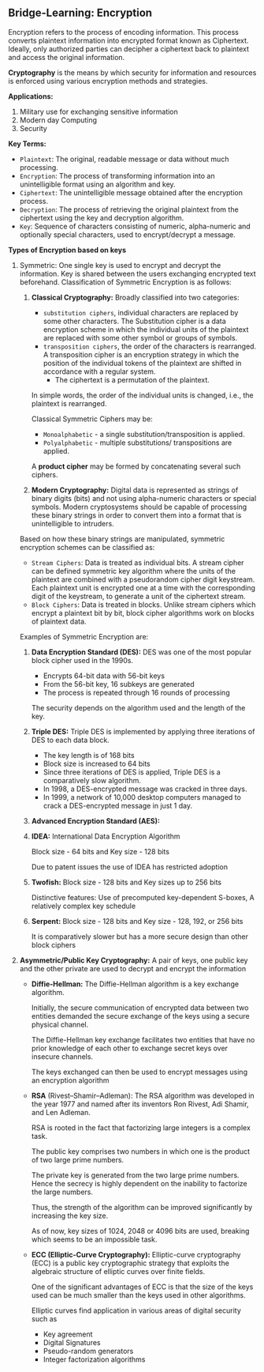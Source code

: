 ## Bridge-Learning: Encryption

Encryption refers to the process of encoding information. This process converts plaintext information into encrypted format known as Ciphertext. Ideally, only authorized parties can decipher a ciphertext back to plaintext and access the original information.

**Cryptography** is the means by which security for information and resources is enforced using various encryption methods and strategies.

**Applications:**

1. Military use for exchanging sensitive information
2. Modern day Computing
3. Security

**Key Terms:**

- `Plaintext`: The original, readable message or data without much processing.
- `Encryption`: The process of transforming information into an unintelligible format using an algorithm and key.
- `Ciphertext`: The unintelligible message obtained after the encryption process.
- `Decryption`: The process of retrieving the original plaintext from the ciphertext using the key and decryption algorithm.
- `Key`: Sequence of characters consisting of numeric, alpha-numeric and optionally special characters, used to encrypt/decrypt a message.

**Types of Encryption based on keys**

1. Symmetric: One single key is used to encrypt and decrypt the information. Key is shared between the users exchanging encrypted text beforehand. Classification of Symmetric Encryption is as follows:
    
    1. **Classical Cryptography:** Broadly classified into two categories: 
        - `substitution ciphers`, individual characters are replaced by some other characters. The Substitution cipher is a data encryption scheme in which the individual units of the plaintext are replaced with some other symbol or groups of symbols.
        - `transposition ciphers`, the order of the characters is rearranged. A transposition cipher is an encryption strategy in which the position of the individual tokens of the plaintext are shifted in accordance with a regular system.
            - The ciphertext is a permutation of the plaintext.
        
        In simple words, the order of the individual units is changed, i.e., the plaintext is rearranged.
        
        Classical Symmetric Ciphers may be:
        
        - `Monoalphabetic` - a single substitution/transposition is applied.
        - `Polyalphabetic` - multiple substitutions/ transpositions are applied.
        
        A **product cipher** may be formed by concatenating several such ciphers.
        
    2. **Modern Cryptography:** Digital data is represented as strings of binary digits (bits) and not using alpha-numeric characters or special symbols. Modern cryptosystems should be capable of processing these binary strings in order to convert them into a format that is unintelligible to intruders.
    
    Based on how these binary strings are manipulated, symmetric encryption schemes can be classified as:
    
    - `Stream Ciphers`: Data is treated as individual bits. A stream cipher can be defined symmetric key algorithm where the units of the plaintext are combined with a pseudorandom cipher digit keystream. Each plaintext unit is encrypted one at a time with the corresponding digit of the keystream, to generate a unit of the ciphertext stream.
    - `Block Ciphers`: Data is treated in blocks. Unlike stream ciphers which encrypt a plaintext bit by bit, block cipher algorithms work on blocks of plaintext data.
    
    Examples of Symmetric Encryption are:
    
    1. **Data Encryption Standard (DES):** DES was one of the most popular block cipher used in the 1990s.
        - Encrypts 64-bit data with 56-bit keys
        - From the 56-bit key, 16 subkeys are generated
        - The process is repeated through 16 rounds of processing
        
        The security depends on the algorithm used and the length of the key.
        
    2. **Triple DES:** Triple DES is implemented by applying three iterations of DES to each data block.
        - The key length is of 168 bits
        - Block size is increased to 64 bits
        - Since three iterations of DES is applied, Triple DES is a comparatively slow algorithm.
        - In 1998, a DES-encrypted message was cracked in three days.
        - In 1999, a network of 10,000 desktop computers managed to crack a DES-encrypted message in just 1 day.
    3. **Advanced Encryption Standard (AES):**
    4. **IDEA:** International Data Encryption Algorithm
        
        Block size - 64 bits and Key size - 128 bits
        
        Due to patent issues the use of IDEA has restricted adoption
        
    5. **Twofish:** Block size - 128 bits and Key sizes up to 256 bits
        
        Distinctive features: Use of precomputed key-dependent S-boxes, A relatively complex key schedule
        
    6. **Serpent:** Block size - 128 bits and Key size - 128, 192, or 256 bits
        
        It is comparatively slower but has a more secure design than other block ciphers
        
    
2. **Asymmetric/Public Key Cryptography:** A pair of keys, one public key and the other private are used to decrypt and encrypt the information
    - **Diffie-Hellman:** The Diffie-Hellman algorithm is a key exchange algorithm.
        
        Initially, the secure communication of encrypted data between two entities demanded the secure exchange of the keys using a secure physical channel.
        
        The Diffie-Hellman key exchange facilitates two entities that have no prior knowledge of each other to exchange secret keys over insecure channels.
        
        The keys exchanged can then be used to encrypt messages using an encryption algorithm
        
    - **RSA** (Rivest–Shamir–Adleman): The RSA algorithm was developed in the year 1977 and named after its inventors Ron Rivest, Adi Shamir, and Len Adleman.
        
        RSA is rooted in the fact that factorizing large integers is a complex task.
        
        The public key comprises two numbers in which one is the product of two large prime numbers.
        
        The private key is generated from the two large prime numbers. Hence the secrecy is highly dependent on the inability to factorize the large numbers.
        
        Thus, the strength of the algorithm can be improved significantly by increasing the key size.
        
        As of now, key sizes of 1024, 2048 or 4096 bits are used, breaking which seems to be an impossible task.
        
    - **ECC (Elliptic-Curve Cryptography):** Elliptic-curve cryptography (ECC) is a public key cryptographic strategy that exploits the algebraic structure of elliptic curves over finite fields.
        
        One of the significant advantages of ECC is that the size of the keys used can be much smaller than the keys used in other algorithms.
        
        Elliptic curves find application in various areas of digital security such as
        
        - Key agreement
        - Digital Signatures
        - Pseudo-random generators
        - Integer factorization algorithms
